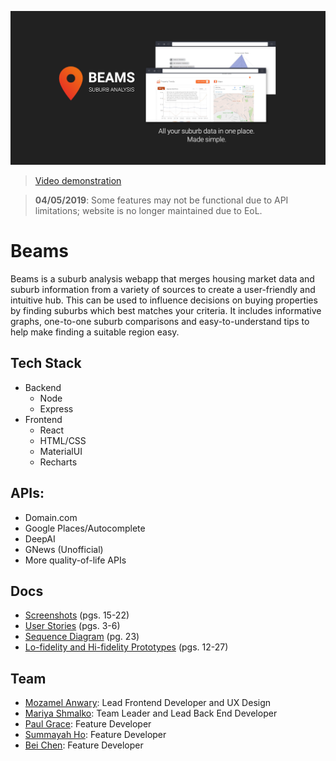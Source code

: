 ![banner](https://raw.githubusercontent.com/atude/atude-ghp/master/src/assets/projects/Beams/banner.png)

> [Video demonstration](https://youtu.be/vWZBiD6iriM) 

>**04/05/2019**: Some features may not be functional due to API limitations; website is no longer maintained due to EoL.

# Beams

Beams is a suburb analysis webapp that merges housing market data and suburb information from a variety of sources to create a user-friendly and intuitive hub. This can be used to influence decisions on buying properties by finding suburbs which best matches your criteria. It includes informative graphs, one-to-one suburb comparisons and easy-to-understand tips to help make finding a suitable region easy.

## Tech Stack

* Backend
  * Node
  * Express 
* Frontend 
  * React
  * HTML/CSS
  * MaterialUI
  * Recharts

## APIs:

* Domain.com 
* Google Places/Autocomplete 
* DeepAI
* GNews (Unofficial)
* More quality-of-life APIs

## Docs

* [Screenshots](https://github.com/atude/beams/blob/master/beams/Deliverables/Deliverable5/Deliverable5.pdf) (pgs. 15-22)
* [User Stories](https://github.com/atude/beams/blob/master/beams/Deliverables/Deliverable5/Deliverable5.pdf) (pgs. 3-6)
* [Sequence Diagram](https://github.com/atude/beams/blob/master/beams/Deliverables/Deliverable5/Deliverable5.pdf) (pg. 23)
* [Lo-fidelity and Hi-fidelity Prototypes](https://github.com/atude/beams/blob/master/beams/Deliverables/Deliverable1/Deliverable1.pdf) (pgs. 12-27)

## Team

* [Mozamel Anwary](https://github.com/atude): Lead Frontend Developer and UX Design
* [Mariya Shmalko](https://github.com/et-cetra): Team Leader and Lead Back End Developer
* [Paul Grace](https://github.com/PaulGrace1200): Feature Developer
* [Summayah Ho](https://github.com/z5210234): Feature Developer 
* [Bei Chen](https://github.com/bei98): Feature Developer
